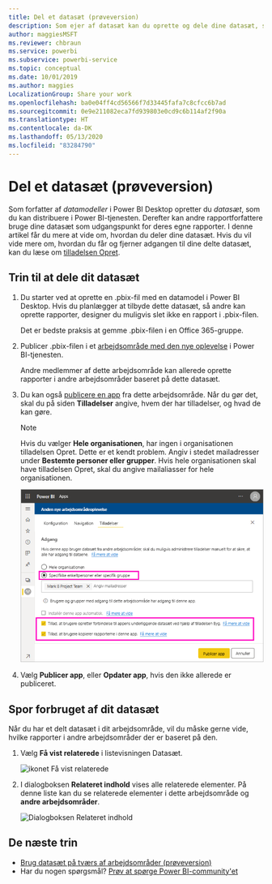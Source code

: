 ```yaml
---
title: Del et datasæt (prøveversion)
description: Som ejer af datasæt kan du oprette og dele dine datasæt, så andre kan bruge dem. Få mere at vide om, hvordan du deler dem.
author: maggiesMSFT
ms.reviewer: chbraun
ms.service: powerbi
ms.subservice: powerbi-service
ms.topic: conceptual
ms.date: 10/01/2019
ms.author: maggies
LocalizationGroup: Share your work
ms.openlocfilehash: ba0e04ff4cd56566f7d33445fafa7c8cfcc6b7ad
ms.sourcegitcommit: 0e9e211082eca7fd939803e0cd9c6b114af2f90a
ms.translationtype: HT
ms.contentlocale: da-DK
ms.lasthandoff: 05/13/2020
ms.locfileid: "83284790"
---
```

# <a name="share-a-dataset-preview"></a>Del et datasæt (prøveversion)

Som forfatter af *datamodeller* i Power BI Desktop opretter du *datasæt*, som du kan distribuere i Power BI-tjenesten. Derefter kan andre rapportforfattere bruge dine datasæt som udgangspunkt for deres egne rapporter. I denne artikel får du mere at vide om, hvordan du deler dine datasæt. Hvis du vil vide mere om, hvordan du får og fjerner adgangen til dine delte datasæt, kan du læse om [tilladelsen Opret](service-datasets-build-permissions.md).

## <a name="steps-to-sharing-your-dataset"></a>Trin til at dele dit datasæt

1. Du starter ved at oprette en .pbix-fil med en datamodel i Power BI Desktop. Hvis du planlægger at tilbyde dette datasæt, så andre kan oprette rapporter, designer du muligvis slet ikke en rapport i .pbix-filen.

    Det er bedste praksis at gemme .pbix-filen i en Office 365-gruppe.

1. Publicer .pbix-filen i et [arbejdsområde med den nye oplevelse](../collaborate-share/service-create-the-new-workspaces.md) i Power BI-tjenesten.
    
    Andre medlemmer af dette arbejdsområde kan allerede oprette rapporter i andre arbejdsområder baseret på dette datasæt.

1. Du kan også [publicere en app](../collaborate-share/service-create-distribute-apps.md) fra dette arbejdsområde. Når du gør det, skal du på siden **Tilladelser** angive, hvem der har tilladelser, og hvad de kan gøre.

    > [!NOTE]
    > Hvis du vælger **Hele organisationen**, har ingen i organisationen tilladelsen Opret. Dette er et kendt problem. Angiv i stedet mailadresser under **Bestemte personer eller grupper**.  Hvis hele organisationen skal have tilladelsen Opret, skal du angive mailaliasser for hele organisationen.

    ![Angiv apptilladelser](media/service-datasets-build-permissions/power-bi-dataset-app-permission-new-look.png)

1. Vælg **Publicer app**, eller **Opdater app**, hvis den ikke allerede er publiceret.

## <a name="track-your-dataset-usage"></a>Spor forbruget af dit datasæt

Når du har et delt datasæt i dit arbejdsområde, vil du måske gerne vide, hvilke rapporter i andre arbejdsområder der er baseret på den.

1. Vælg **Få vist relaterede** i listevisningen Datasæt.

    ![ikonet Få vist relaterede](media/service-datasets-build-permissions/power-bi-dataset-view-related-to-dataset.png)

1. I dialogboksen **Relateret indhold** vises alle relaterede elementer. På denne liste kan du se relaterede elementer i dette arbejdsområde og **andre arbejdsområder**.
 
    ![Dialogboksen Relateret indhold](media/service-datasets-build-permissions/power-bi-dataset-related-workspaces.png)

## <a name="next-steps"></a>De næste trin

- [Brug datasæt på tværs af arbejdsområder (prøveversion)](service-datasets-across-workspaces.md)
- Har du nogen spørgsmål? [Prøv at spørge Power BI-community'et](https://community.powerbi.com/)

